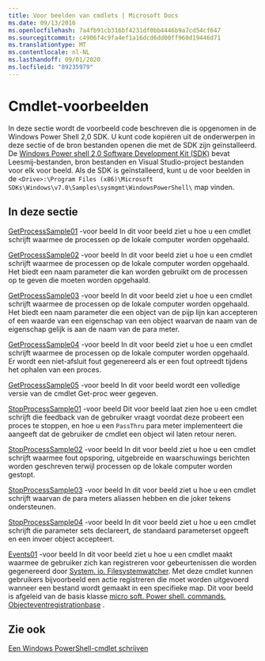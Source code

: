```yaml
---
title: Voor beelden van cmdlets | Microsoft Docs
ms.date: 09/13/2016
ms.openlocfilehash: 7a4fb91cb316bf4231df0bb4446b9a7cd54cf647
ms.sourcegitcommit: c4906f4c9fa4ef1a16dcd6dd00ff960d19446d71
ms.translationtype: MT
ms.contentlocale: nl-NL
ms.lasthandoff: 09/01/2020
ms.locfileid: "89235979"
---
```

# <a name="cmdlet-samples"></a>Cmdlet-voorbeelden

In deze sectie wordt de voorbeeld code beschreven die is opgenomen in de Windows Power Shell 2,0 SDK. U kunt code kopiëren uit de onderwerpen in deze sectie of de bron bestanden openen die met de SDK zijn geïnstalleerd. De [Windows Power shell 2,0 Software Development Kit (SDK)](https://www.microsoft.com/download/details.aspx?id=2560) bevat Leesmij-bestanden, bron bestanden en Visual Studio-project bestanden voor elk voor beeld. Als de SDK is geïnstalleerd, kunt u de voor beelden in de `<Drive>:\Program Files (x86)\Microsoft SDKs\Windows\v7.0\Samples\sysmgmt\WindowsPowerShell\` map vinden.

## <a name="in-this-section"></a>In deze sectie

[GetProcessSample01](./getprocesssample01-sample.md) -voor beeld In dit voor beeld ziet u hoe u een cmdlet schrijft waarmee de processen op de lokale computer worden opgehaald.

[GetProcessSample02](./getprocesssample02-sample.md) -voor beeld In dit voor beeld ziet u hoe u een cmdlet schrijft waarmee de processen op de lokale computer worden opgehaald. Het biedt een naam parameter die kan worden gebruikt om de processen op te geven die moeten worden opgehaald.

[GetProcessSample03](./getprocesssample03-sample.md) -voor beeld In dit voor beeld ziet u hoe u een cmdlet schrijft waarmee de processen op de lokale computer worden opgehaald. Het biedt een naam parameter die een object van de pijp lijn kan accepteren of een waarde van een eigenschap van een object waarvan de naam van de eigenschap gelijk is aan de naam van de para meter.

[GetProcessSample04](./getprocesssample04-sample.md) -voor beeld In dit voor beeld ziet u hoe u een cmdlet schrijft waarmee de processen op de lokale computer worden opgehaald. Er wordt een niet-afsluit fout gegenereerd als er een fout optreedt tijdens het ophalen van een proces.

[GetProcessSample05](./getprocesssample05-sample.md) -voor beeld In dit voor beeld wordt een volledige versie van de cmdlet Get-proc weer gegeven.

[StopProcessSample01](./stopprocesssample01-sample.md) -voor beeld Dit voor beeld laat zien hoe u een cmdlet schrijft die feedback van de gebruiker vraagt voordat deze probeert een proces te stoppen, en hoe u een `PassThru` para meter implementeert die aangeeft dat de gebruiker de cmdlet een object wil laten retour neren.

[StopProcessSample02](./stopprocesssample02-sample.md) -voor beeld In dit voor beeld ziet u hoe u een cmdlet schrijft waarmee fout opsporing, uitgebreide en waarschuwings berichten worden geschreven terwijl processen op de lokale computer worden gestopt.

[StopProcessSample03](./stopprocesssample03-sample.md) -voor beeld In dit voor beeld ziet u hoe u een cmdlet schrijft waarvan de para meters aliassen hebben en die joker tekens ondersteunen.

[StopProcessSample04](./stopprocesssample04-sample.md) -voor beeld In dit voor beeld ziet u hoe u een cmdlet schrijft die parameter sets declareert, de standaard parameterset opgeeft en een invoer object accepteert.

[Events01](./events01-sample.md) -voor beeld In dit voor beeld ziet u hoe u een cmdlet maakt waarmee de gebruiker zich kan registreren voor gebeurtenissen die worden gegenereerd door [System. io. Filesystemwatcher](/dotnet/api/System.IO.FileSystemWatcher). Met deze cmdlet kunnen gebruikers bijvoorbeeld een actie registreren die moet worden uitgevoerd wanneer een bestand wordt gemaakt in een specifieke map. Dit voor beeld is afgeleid van de basis klasse [micro soft. Power shell. commands. Objecteventregistrationbase](/dotnet/api/Microsoft.PowerShell.Commands.ObjectEventRegistrationBase) .

## <a name="see-also"></a>Zie ook

[Een Windows PowerShell-cmdlet schrijven](./writing-a-windows-powershell-cmdlet.md)
